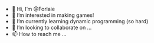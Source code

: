 - 👋 Hi, I’m @Forlaie
- 👀 I’m interested in making games!
- 🌱 I’m currently learning dynamic programming (so hard)
- 💞️ I’m looking to collaborate on ...
- 📫 How to reach me ...

<!---
Forlaie/Forlaie is a ✨ special ✨ repository because its `README.md` (this file) appears on your GitHub profile.
You can click the Preview link to take a look at your changes.
--->

